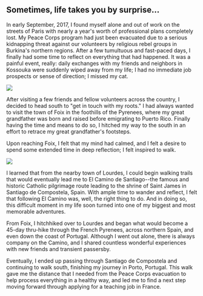 ## Sometimes, life takes you by surprise...

<p>In early September, 2017, I found myself alone and out of work on the streets of Paris with nearly a year's worth of professional plans completely lost. My Peace Corps program had just been evacuated due to a serious kidnapping threat against our volunteers by religious rebel groups in Burkina's northern regions. After a few tumultuous and fast-paced days, I finally had some time to reflect on everything that had happened. It was a painful event, really: daily exchanges with my friends and neighbors in Kossouka were suddenly wiped away from my life; I had no immediate job prospects or sense of direction; I missed my cat.<p>

<img src="tiiga.png">

<p>After visiting a few friends and fellow volunteers across the country, I decided to head south to "get in touch with my roots." I had always wanted to visit the town of Foix in the foothills of the Pyrenees, where my great grandfather was born and raised before emigrating to Puerto Rico. Finally having the time and means to do so, I hitched my way to the south in an effort to retrace my great grandfather's footsteps.<p>
  
<p>Upon reaching Foix, I felt that my mind had calmed, and I felt a desire to spend some extended time in deep reflection; I felt inspired to walk.<p>
  
 <img src="foix.png">
  
<p>I learned that from the nearby town of Lourdes, I could begin walking trails that would eventually lead me to El Camino de Santiago--the famous and historic Catholic pilgrimage route leading to the shrine of Saint James in Santiago de Compostela, Spain. With ample time to wander and reflect, I felt that following El Camino was, well, the right thing to do. And in doing so, this difficult moment in my life soon turned into one of my biggest and most memorable adventures.<p>
  
<p>From Foix, I hitchhiked over to Lourdes and began what would become a 45-day thru-hike through the French Pyrenees, across northern Spain, and even down the coast of Portugal. Although I went out alone, there is always company on the Camino, and I shared countless wonderful experiences with new friends and transient passersby.<p>
  
<p>Eventually, I ended up passing through Santiago de Compostela and continuing to walk south, finishing my journey in Porto, Portugal. This walk gave me the distance that I needed from the Peace Corps evacuation to help process everything in a healthy way, and led me to find a next step moving forward through applying for a teaching job in France.
